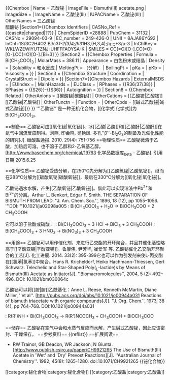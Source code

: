 {{Chembox
| Name = 乙酸铋
| ImageFile = Bismuth(III) acetate.png
| ImageSize = 
| ImageName = 乙酸铋(III)
| IUPACName = 乙酸铋(III)
| OtherNames = 三乙酸铋<BR>醋酸铋
|Section1={{Chembox Identifiers
| CASNo_Ref = {{cascite|changed|??}}
| ChemSpiderID =28888
| PubChem = 31132
| CASNo = 29094-03-9
| EC_number = 249-426-0
| UNII = 8AJA86Y692
| InChI=1S/3C2H4O2.Bi/c3*1-2(3)4;/h3*1H3,(H,3,4);/q;;;+3/p-3
| InChIKey = WKLWZEWIYUTZNJ-UHFFFAOYSA-K
| SMILES = CC(=O)[O-].CC(=O)[O-].CC(=O)[O-].[Bi+3]
}}
|Section2 = {{Chembox Properties
| Formula = Bi(CH<sub>3</sub>COO)<sub>3</sub>
| MolarMass = 386.11
| Appearance = 白色粉末或结晶
| Density = 
| Solubility = 和水反应
| MeltingPt = （分解）
| BoilingPt =
| pKa =
| pKb =
| Viscosity =
  }}
| Section3 = {{Chembox Structure
| Coordination =
| CrystalStruct =
| Dipole =
  }}
|Section7={{Chembox Hazards
| ExternalMSDS = 
| EUIndex = 
| MainHazards = 
| EUClass = 
| RPhases = {{R36/37/38}}
| SPhases = {{S26}}-{{S36}}
| Autoignition = 
  }}
| Section8 = {{Chembox Related
| OtherAnions = [[碳酸铋|碳酸铋]]
| OtherCations = [[乙酸铵|乙酸铵]]<BR>[[乙酸锑|乙酸锑]]
| OtherFunctn =
| Function =
| OtherCpds = [[碱式乙酸铋|碱式乙酸铋]]}}
}}
'''乙酸铋'''是一种无机化合物，[[化学式|化学式]]为Bi(CH<sub>3</sub>COO)<sub>3</sub>。

==制备==
乙酸铋可由[[氧化铋|氧化铋]]、冰[[乙酸|乙酸]]和[[乙酸酐|乙酸酐]]在氮气中回流反应制得。<ref name="Bi2O3">刘燕, 印会鸣, 吴艳凤. 多孔''β''-Bi<sub>2</sub>O<sub>3</sub>的制备及光催化性能的研究[J]. 硅酸盐通报. 2010. 29(4): 751-756</ref>
==物理性质==
乙酸铋微溶于乙酸，加热后可溶。也不溶于乙醇和2-乙氧基乙醇。<ref name=basechem>[http://www.basechem.org/chemical/19763 化学品数据库<sub>beta</sub> - 乙酸铋]. 引用日期 2015.6.25</ref>

==化学性质==
乙酸铋受热分解，在250℃先分解为[[乙酸氧铋|乙酸氧铋]]，继而在283℃分解为[[碳酸氧铋|碳酸氧铋]]，最后在330℃分解为[[氧化铋|氧化铋]]。<ref name="Bi2O3" />

乙酸铋遇水水解，产生[[乙酸氧铋|乙酸氧铋]]。借此可以实现溶液中Pb<sup>2+</sup>和Bi<sup>3+</sup>的分离。<ref>Arthur L. Benkert, Edgar F. Smith. THE SEPARATION OF BISMUTH FROM LEAD. ''J. Am. Chem. Soc.'', 1896, 18 (12), pp 1055–1056. '''DOI:'''10.1021/ja02098a005</ref>
: Bi(CH<sub>3</sub>COO)<sub>3</sub> + H<sub>2</sub>O → BiOCH<sub>3</sub>COO + 2 CH<sub>3</sub>COOH

它可以溶于盐酸或硝酸<ref name=basechem />：
: Bi(CH<sub>3</sub>COO)<sub>3</sub> + 3 HCl → BiCl<sub>3</sub> + 3 CH<sub>3</sub>COOH
: Bi(CH<sub>3</sub>COO)<sub>3</sub> + 3 HNO<sub>3</sub> → Bi(NO<sub>3</sub>)<sub>3</sub> + 3 CH<sub>3</sub>COOH

==用途==
乙酸铋可以用作催化剂，来进行乙交酯的开环聚合，并且其催化活性略高于[[辛酸亚锡|辛酸亚锡]]。<ref>鲁康伟, 尹芳华, 崔爱军 等. 乙酸铋催化乙交酯开环聚合的工艺[J]. 化工进展. 2014. 33(2): 395-399</ref>它也可以作为引发剂来使L-丙交酯在[[氯苯|氯苯]]中聚合。<ref>Hans R. Kricheldorf, Heiko Hachmann-Thiessen, Gert Schwarz. Telechelic and Star-Shaped Poly(<sub>L</sub>-lactide)s by Means of Bismuth(III) Acetate as Initiator[J]. ''Biomacromolecules'', 2004, 5 (2): 492–496. DOI: 10.1021/bm030064c</ref>

乙酸铋可以将[[胺|胺]]乙酰基化：<ref>Anne L. Reese, Kenneth McMartin, Diane Miller, ''et al''. [http://pubs.acs.org/doi/abs/10.1021/jo00944a031 Reactions of bismuth triacetate with organic compounds<nowiki>[J]</nowiki>]. ''J. Org. Chem.'', 1973, 38 (4), pp 764–768. DOI:10.1021/jo00944a031</ref>

: R(R')NH + Bi(CH<sub>3</sub>COO)<sub>3</sub> → R(R')NCOCH<sub>3</sub> + CH<sub>3</sub>COOH + BiOCH<sub>3</sub>COO

==储存==
乙酸铋在空气中会和水蒸气反应而水解，产生碱式乙酸铋，因此应该密封、干燥保存。<ref name=basechem />
==参考资料==
{{reflist}}
==扩展阅读==
* RW Trainor, GB Deacon, WR Jackson, N Giunta. [http://www.publish.csiro.au/paper/CH9921265 The Use of Bismuth(III) Acetate in 'Wet' and 'Dry' Prevost Reactions][J]. ''Australian Journal of Chemistry''. 1992, 45(8): 1265-1280. doi:10.1071/CH9921265 
{{铋化合物}}

[[category:铋化合物|category:铋化合物]]
[[category:乙酸盐|category:乙酸盐]]